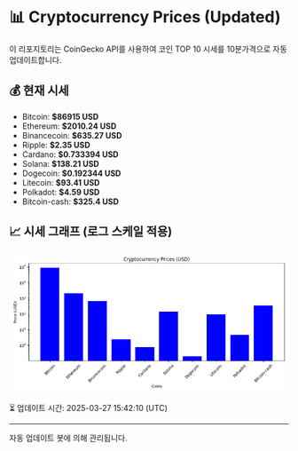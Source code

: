 
# 📊 Cryptocurrency Prices (Updated)

이 리포지토리는 CoinGecko API를 사용하여 코인 TOP 10 시세를 10분가격으로 자동 업데이트합니다.

## 💰 현재 시세
- Bitcoin: **$86915 USD**
- Ethereum: **$2010.24 USD**
- Binancecoin: **$635.27 USD**
- Ripple: **$2.35 USD**
- Cardano: **$0.733394 USD**
- Solana: **$138.21 USD**
- Dogecoin: **$0.192344 USD**
- Litecoin: **$93.41 USD**
- Polkadot: **$4.59 USD**
- Bitcoin-cash: **$325.4 USD**

## 📈 시세 그래프 (로그 스케일 적용)
![Crypto Prices](crypto_prices.png)

⏳ 업데이트 시간: 2025-03-27 15:42:10 (UTC)

---
자동 업데이트 봇에 의해 관리됩니다.

